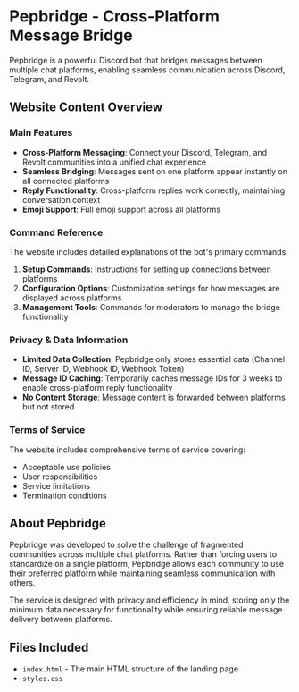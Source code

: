# Pepbridge - Cross-Platform Message Bridge

Pepbridge is a powerful Discord bot that bridges messages between multiple chat platforms, enabling seamless communication across Discord, Telegram, and Revolt.

## Website Content Overview

### Main Features

- **Cross-Platform Messaging**: Connect your Discord, Telegram, and Revolt communities into a unified chat experience
- **Seamless Bridging**: Messages sent on one platform appear instantly on all connected platforms
- **Reply Functionality**: Cross-platform replies work correctly, maintaining conversation context
- **Emoji Support**: Full emoji support across all platforms

### Command Reference

The website includes detailed explanations of the bot's primary commands:

1. **Setup Commands**: Instructions for setting up connections between platforms
2. **Configuration Options**: Customization settings for how messages are displayed across platforms
3. **Management Tools**: Commands for moderators to manage the bridge functionality

### Privacy & Data Information

- **Limited Data Collection**: Pepbridge only stores essential data (Channel ID, Server ID, Webhook ID, Webhook Token)
- **Message ID Caching**: Temporarily caches message IDs for 3 weeks to enable cross-platform reply functionality
- **No Content Storage**: Message content is forwarded between platforms but not stored

### Terms of Service

The website includes comprehensive terms of service covering:
- Acceptable use policies
- User responsibilities
- Service limitations
- Termination conditions

## About Pepbridge

Pepbridge was developed to solve the challenge of fragmented communities across multiple chat platforms. Rather than forcing users to standardize on a single platform, Pepbridge allows each community to use their preferred platform while maintaining seamless communication with others.

The service is designed with privacy and efficiency in mind, storing only the minimum data necessary for functionality while ensuring reliable message delivery between platforms.

## Files Included

- `index.html` - The main HTML structure of the landing page
- `styles.css`
